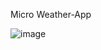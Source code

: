 Micro Weather-App


![image](https://user-images.githubusercontent.com/11493686/155902275-accf8b3f-9250-4aeb-a1d3-06b8c9a4dfe8.png)
